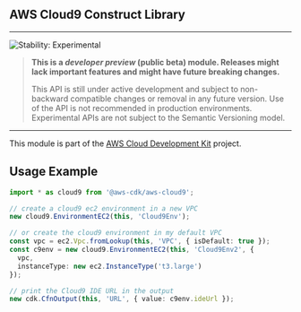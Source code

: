 ## AWS Cloud9 Construct Library
<!--BEGIN STABILITY BANNER-->

---

![Stability: Experimental](https://img.shields.io/badge/stability-Experimental-important.svg?style=for-the-badge)

> **This is a _developer preview_ (public beta) module. Releases might lack important features and might have
> future breaking changes.**
>
> This API is still under active development and subject to non-backward
> compatible changes or removal in any future version. Use of the API is not recommended in production
> environments. Experimental APIs are not subject to the Semantic Versioning model.

---
<!--END STABILITY BANNER-->

This module is part of the [AWS Cloud Development Kit](https://github.com/aws/aws-cdk) project.

## Usage Example

```ts
import * as cloud9 from '@aws-cdk/aws-cloud9';

// create a cloud9 ec2 environment in a new VPC
new cloud9.EnvironmentEC2(this, 'Cloud9Env');

// or create the cloud9 environment in my default VPC
const vpc = ec2.Vpc.fromLookup(this, 'VPC', { isDefault: true });
const c9env = new cloud9.EnvironmentEC2(this, 'Cloud9Env2', {
  vpc,
  instanceType: new ec2.InstanceType('t3.large')
});

// print the Cloud9 IDE URL in the output
new cdk.CfnOutput(this, 'URL', { value: c9env.ideUrl });
```

